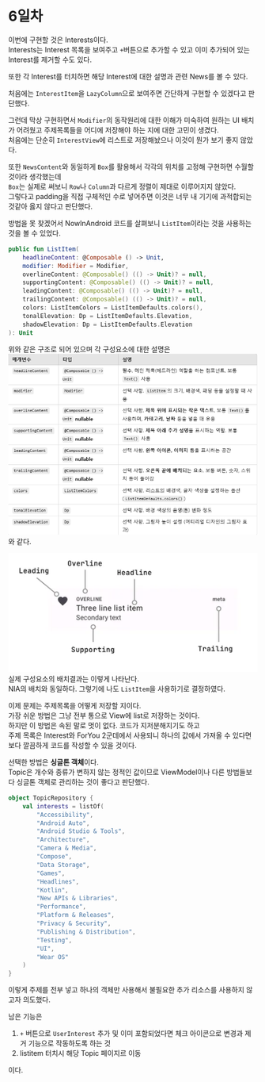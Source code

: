 # 6일차
이번에 구현할 것은 Interests이다.   
Interests는 Interest 목록을 보여주고 `+`버튼으로 추가할 수 있고 이미 추가되어 있는 Interest를 제거할 수도 있다.

또한 각 Interest를 터치하면 해당 Interest에 대한 설명과 관련 News를 볼 수 있다.

처음에는 `InterestItem`을 `LazyColumn`으로 보여주면 간단하게 구현할 수 있겠다고 판단했다.

그런데 막상 구현하면서 `Modifier`의 동작원리에 대한 이해가 미숙하여 원하는 UI 배치가 어려웠고 주제목록들을 어디에 저장해야 하는 지에 대한 고민이 생겼다.   
처음에는 단순히 `InterestView`에 리스트로 저장해놨으나 이것이 뭔가 보기 좋지 않았다.

또한 `NewsContent`와 동일하게 `Box`를 활용해서 각각의 위치를 고정해 구현하면 수월할 것이라 생각했는데   
`Box`는 실제로 써보니 `Row`나 `Column`과 다르게 정렬이 제대로 이루어지지 않았다.   
그렇다고 padding을 직접 구체적인 수로 넣어주면 이것은 너무 내 기기에 과적합되는 것같아 옳지 않다고 판단했다.   

방법을 못 찾겠어서 NowInAndroid 코드를 살펴보니 `ListItem`이라는 것을 사용하는 것을 볼 수 있었다.

```kotlin
public fun ListItem(
    headlineContent: @Composable () -> Unit,
    modifier: Modifier = Modifier,
    overlineContent: @Composable() (() -> Unit)? = null,
    supportingContent: @Composable() (() -> Unit)? = null,
    leadingContent: @Composable() (() -> Unit)? = null,
    trailingContent: @Composable() (() -> Unit)? = null,
    colors: ListItemColors = ListItemDefaults.colors(),
    tonalElevation: Dp = ListItemDefaults.Elevation,
    shadowElevation: Dp = ListItemDefaults.Elevation
): Unit
```
위와 같은 구조로 되어 있으며 
각 구성요소에 대한 설명은 
![img_11.png](img_11.png)
와 같다.

![img_10.png](img_10.png)   
실제 구성요소의 배치결과는 이렇게 나타난다.   
NIA의 배치와 동일하다. 그렇기에 나도 `ListItem`을 사용하기로 결정하였다.

이제 문제는 주제목록을 어떻게 저장할 지이다.   
가장 쉬운 방법은 그냥 전부 통으로 View에 list로 저장하는 것이다.   
하지만 이 방법은 속된 말로 멋이 없다. 코드가 지저분해지기도 하고   
주제 목록은 Interest와 ForYou 2군데에서 사용되니 하나의 값에서 가져올 수 있다면 보다 깔끔하게 코드를 작성할 수 있을 것이다.

선택한 방법은 **싱글톤 객체**이다.   
Topic은 개수와 종류가 변하지 않는 정적인 값이므로 ViewModel이나 다른 방법들보다 싱글톤 객체로 관리하는 것이 좋다고 판단했다. 

```kotlin
object TopicRepository {
    val interests = listOf(
        "Accessibility",
        "Android Auto",
        "Android Studio & Tools",
        "Architecture",
        "Camera & Media",
        "Compose",
        "Data Storage",
        "Games",
        "Headlines",
        "Kotlin",
        "New APIs & Libraries",
        "Performance",
        "Platform & Releases",
        "Privacy & Security",
        "Publishing & Distribution",
        "Testing",
        "UI",
        "Wear OS"
    )
}
```

이렇게 주제를 전부 넣고 하나의 객체만 사용해서 불필요한 추가 리소스를 사용하지 않고자 의도했다.   

남은 기능은 
1. `+` 버튼으로 `UserInterest` 추가 및 이미 포함되었다면 체크 아이콘으로 변경과 제거 기능으로 작동하도록 하는 것
2. listitem 터치시 해당 Topic 페이지르 이동

이다.

